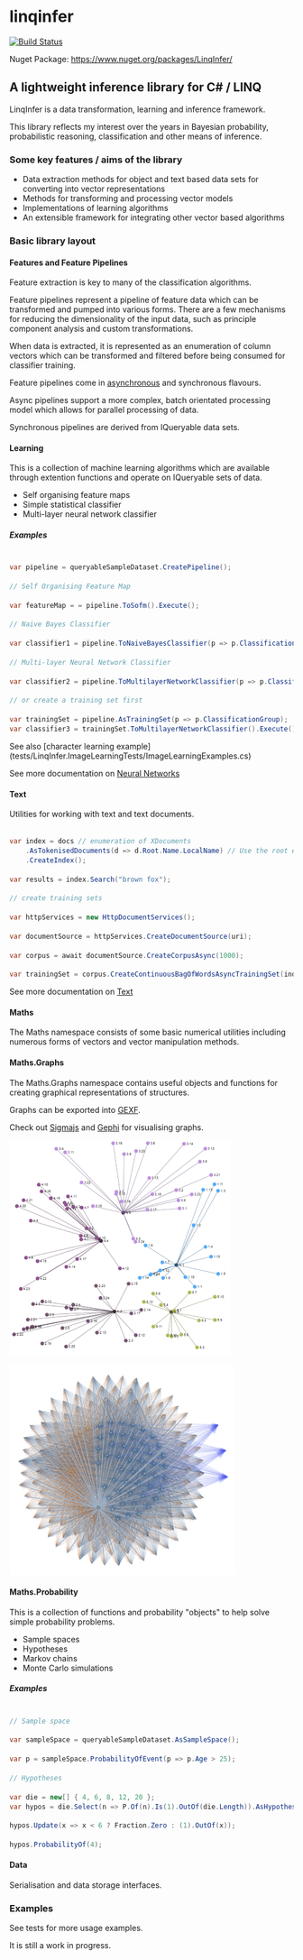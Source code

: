 # linqinfer

[![Build Status](https://travis-ci.org/roberino/linqinfer.svg?branch=master)](https://travis-ci.org/roberino/linqinfer)

Nuget Package: https://www.nuget.org/packages/LinqInfer/

## A lightweight inference library for C# / LINQ

LinqInfer is a data transformation, learning and inference framework. 

This library reflects my interest over the years in Bayesian probability, 
probabilistic reasoning, classification and other means of inference.

### Some key features / aims of the library

* Data extraction methods for object and text based data sets for converting into vector representations
* Methods for transforming and processing vector models
* Implementations of learning algorithms
* An extensible framework for integrating other vector based algorithms

### Basic library layout 

#### Features and Feature Pipelines

Feature extraction is key to many of the classification algorithms.

Feature pipelines represent a pipeline of feature data which can be 
transformed and pumped into various forms. There are a few mechanisms
for reducing the dimensionality of the input data, such as principle component 
analysis and custom transformations.

When data is extracted, it is represented as an enumeration of column vectors which 
can be transformed and filtered before being consumed for classifier training.

Feature pipelines come in [asynchronous](docs/async-pipelines.md) and synchronous flavours. 

Async pipelines support a more complex, batch orientated processing model
which allows for parallel processing of data.

Synchronous pipelines are derived from IQueryable data sets.

#### Learning

This is a collection of machine learning algorithms which are available through extention 
functions and operate on IQueryable sets of data.

* Self organising feature maps
* Simple statistical classifier
* Multi-layer neural network classifier

##### Examples

```cs

var pipeline = queryableSampleDataset.CreatePipeline();

// Self Organising Feature Map

var featureMap = = pipeline.ToSofm().Execute();

// Naive Bayes Classifier

var classifier1 = pipeline.ToNaiveBayesClassifier(p => p.ClassificationGroup).Execute();

// Multi-layer Neural Network Classifier

var classifier2 = pipeline.ToMultilayerNetworkClassifier(p => p.ClassificationGroup, 0.3f).Execute();

// or create a training set first

var trainingSet = pipeline.AsTrainingSet(p => p.ClassificationGroup);
var classifier3 = trainingSet.ToMultilayerNetworkClassifier().Execute();

```

See also [character learning example] (tests/LinqInfer.ImageLearningTests/ImageLearningExamples.cs)

See more documentation on [Neural Networks](docs/neural-networks.md)

#### Text

Utilities for working with text and text documents.

```cs

var index = docs // enumeration of XDocuments
	.AsTokenisedDocuments(d => d.Root.Name.LocalName) // Use the root element name as the doc ID
	.CreateIndex();

var results = index.Search("brown fox");

// create training sets

var httpServices = new HttpDocumentServices();

var documentSource = httpServices.CreateDocumentSource(uri);

var corpus = await documentSource.CreateCorpusAsync(1000);

var trainingSet = corpus.CreateContinuousBagOfWordsAsyncTrainingSet(index.ExtractKeyTerms(500));

```
See more documentation on [Text](docs/text.md)

#### Maths

The Maths namespace consists of some basic numerical utilities 
including numerous forms of vectors and vector manipulation methods.

#### Maths.Graphs

The Maths.Graphs namespace contains useful objects and functions for creating graphical representations of structures.

Graphs can be exported into [GEXF](https://gephi.org/gexf/format/schema.html).

Check out [Sigmajs](http://sigmajs.org/) and [Gephi](https://gephi.org/) for visualising graphs.

![SOFM graph](docs/sofm_graph2.png)

![Neural network graph](docs/neural-network-sm.png)

#### Maths.Probability 

This is a collection of functions and probability "objects" to help solve simple probability problems.

* Sample spaces
* Hypotheses
* Markov chains
* Monte Carlo simulations

##### Examples

```cs

// Sample space

var sampleSpace = queryableSampleDataset.AsSampleSpace();

var p = sampleSpace.ProbabilityOfEvent(p => p.Age > 25);

// Hypotheses

var die = new[] { 4, 6, 8, 12, 20 };
var hypos = die.Select(n => P.Of(n).Is(1).OutOf(die.Length)).AsHypotheses();

hypos.Update(x => x < 6 ? Fraction.Zero : (1).OutOf(x));

hypos.ProbabilityOf(4);

```

#### Data

Serialisation and data storage interfaces.

### Examples

See tests for more usage examples.

It is still a work in progress.
